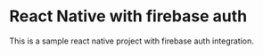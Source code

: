 # React Native with firebase auth

This is a sample react native project with firebase auth integration.
